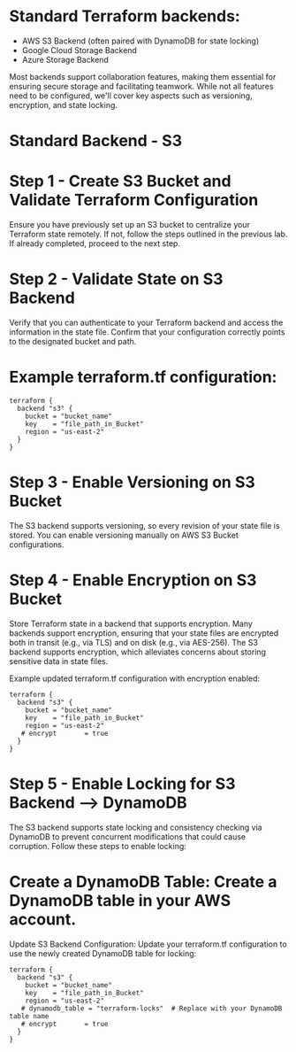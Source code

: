 # Standard Terraform backends:

- AWS S3 Backend (often paired with DynamoDB for state locking)
- Google Cloud Storage Backend
- Azure Storage Backend

Most backends support collaboration features, making them essential for ensuring secure storage and facilitating teamwork. While not all features need to be configured, we'll cover key aspects such as versioning, encryption, and state locking.

# Standard Backend - S3

# Step 1 - Create S3 Bucket and Validate Terraform Configuration
Ensure you have previously set up an S3 bucket to centralize your Terraform state remotely. If not, follow the steps outlined in the previous lab. If already completed, proceed to the next step.

# Step 2 - Validate State on S3 Backend
Verify that you can authenticate to your Terraform backend and access the information in the state file. Confirm that your configuration correctly points to the designated bucket and path.

# Example terraform.tf configuration:

```hcl
terraform {
  backend "s3" {
    bucket = "bucket_name"
    key    = "file_path_in_Bucket"
    region = "us-east-2"
  }
}
```

# Step 3 - Enable Versioning on S3 Bucket
The S3 backend supports versioning, so every revision of your state file is stored. You can enable versioning manually on AWS S3 Bucket configurations.

# Step 4 - Enable Encryption on S3 Bucket 
 Store Terraform state in a backend that supports encryption. Many backends support encryption, ensuring that your state files are encrypted both in transit (e.g., via TLS) and on disk (e.g., via AES-256). The S3 backend supports encryption, which alleviates concerns about storing sensitive data in state files.

Example updated terraform.tf configuration with encryption enabled:

```hcl
terraform {
  backend "s3" {
    bucket = "bucket_name"
    key    = "file_path_in_Bucket"
    region = "us-east-2"
   # encrypt       = true
  }
}
```

# Step 5 - Enable Locking for S3 Backend --> DynamoDB 
The S3 backend supports state locking and consistency checking via DynamoDB to prevent concurrent modifications that could cause corruption. Follow these steps to enable locking:

# Create a DynamoDB Table: Create a DynamoDB table in your AWS account.

Update S3 Backend Configuration: Update your terraform.tf configuration to use the newly created DynamoDB table for locking:

```hcl
terraform {
  backend "s3" {
    bucket = "bucket_name"
    key    = "file_path_in_Bucket"
    region = "us-east-2"
   # dynamodb_table = "terraform-locks"  # Replace with your DynamoDB table name
   # encrypt       = true
  }
}
```
